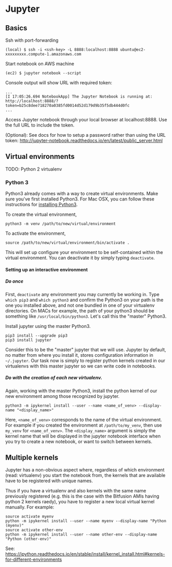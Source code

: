 # Jupyter

## Basics

Ssh with port-forwarding

    (local) $ ssh -i <ssh-key> -L 8888:localhost:8888 ubuntu@ec2-xxxxxxxxx.compute-1.amazonaws.com
    
Start notebook on AWS machine

    (ec2) $ jupyter notebook --script
    
Console output will show URL with required token:

    ...
    [I 17:05:26.694 NotebookApp] The Jupyter Notebook is running at: http://localhost:8888/?token=b25c8dee718270a0385fd0014d52d179d9b35f5db444d0fc
    ...
    
Access Jupyter notebook through your local browser at localhost:8888. Use the full URL to include the token.

(Optional): See docs for how to setup a password rather than using the URL token: <http://jupyter-notebook.readthedocs.io/en/latest/public_server.html>

## Virtual environments

TODO: Python 2 virtualenv

### Python 3

Python3 already comes with a way to create virtual environments. Make sure you've first installed Python3. For Mac OSX, you can follow these instructions for [installing Python3](http://python-guide-pt-br.readthedocs.io/en/latest/starting/install3/osx/).

To create the virtual environment, 

    python3 -m venv /path/to/new/virtual/environment

To activate the environment,

    source /path/to/new/virtual/environment/bin/activate .

This will set up configure your environment to be self-contained within the virtual environment. You can deactivate it by simply typing `deactivate`.

#### Setting up an interactive environment

##### Do once
First, `deactivate` any environment you may currently be working in. Type `which pip3` and `which python3` and confirm the Python3 on your path is the one you installed above, and not one bundled in one of your virtualenv directories. On MACs for example, the path of your python3 should be something like `/usr/local/bin/python3`. Let's call this the "master" Python3.

Install jupyter using the master Python3.

    pip3 install --upgrade pip3
    pip3 install jupyter

Consider this to be the "master" jupyter that we will use. Jupyter by default, no matter from where you install it, stores configuration information in `~/.jupyter`. Our task now is simply to register python kernels created in our virtualenvs with this master jupyter so we can write code in notebooks.

##### Do with the creation of each new virtualenv.

Again, working with the master Python3, install the python kernel of our new environment among those recognized by jupyter.

    python3 -m ipykernel install --user --name <name_of_venv> --display-name "<display_name>"
  
Here, `<name_of_venv>` corresponds to the name of the virtual environment. For example if you created the environment at `/path/to/my_venv`, then use `my_venv` for `<name_of_venv>`. The `<display_name>` argument is simply the kernel name that will be displayed in the jupyter notebook interface when you try to create a new notebook, or want to switch between kernels. 



    

## Multiple kernels

Jupyter has a non-obvious aspect where, regardless of which environment (read: virtualenv) you start the notebook from, the kernels that are available have to be registered with unique names.

Thus if you have a virtualenv and also kernels with the same name previously registered (e.g. this is the case with the Bitfusion AMIs having python 2 kernels raedy), you have to register a new local virtual kernel manually. For example:

    source activate myenv
    python -m ipykernel install --user --name myenv --display-name "Python (myenv)"
    source activate other-env
    python -m ipykernel install --user --name other-env --display-name "Python (other-env)"

See: https://ipython.readthedocs.io/en/stable/install/kernel_install.html#kernels-for-different-environments
